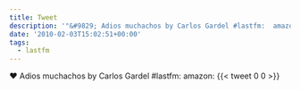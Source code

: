 ```yaml
---
title: Tweet
description: '"&#9829; Adios muchachos by Carlos Gardel #lastfm:  amazon: "'
date: '2010-02-03T15:02:51+00:00'
tags:
  - lastfm
---
```

&#9829; Adios muchachos by Carlos Gardel #lastfm:  amazon: 
      {{< tweet 0 0 >}}
    
